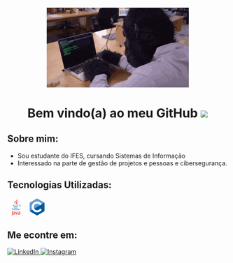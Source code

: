 <p align = "center">
  <img src="giphy.gif" width="325px">
</p>
<h1 align = "center">
  Bem vindo(a) ao meu GitHub 
  <img src="https://media.giphy.com/media/hvRJCLFzcasrR4ia7z/giphy.gif" width="30">
</h1>

## Sobre mim:
- Sou estudante do IFES, cursando Sistemas de Informação
- Interessado na parte de gestão de projetos e pessoas e cibersegurança.

## Tecnologias Utilizadas:
<div>
  <img src="https://github.com/devicons/devicon/blob/master/icons/java/java-original-wordmark.svg" title="Java" alt="Java" width="40" height="40"/>&nbsp;
  <img src="https://github.com/devicons/devicon/blob/master/icons/c/c-original.svg" title="C" alt="C" width="40" height="40"/>&nbsp;


</div>


## Me econtre em:
<p align="left">
 <a href="https://www.linkedin.com/in/lucas-vianna-silva-sartorato-41447a29a/opportunities/job-opportunities/details/?profileUrn=urn%3Ali%3Afs_normalized_profile%3AACoAAEhUDNABzCHW3z_BpfnzPC3_w8dz2glkVH8&trackingCode=opento_sprofile_details&trk=opento_sprofile_details" title="LinkedIn">
  <img src="https://img.shields.io/badge/-Linkedin-0e76a8?style=flat-square&logo=Linkedin&logoColor=white" alt="LinkedIn"/>
</a>
<a href="https://www.instagram.com/lucas_sartorato/" title="Instagram">
  <img src="https://img.shields.io/badge/-Instagram-DF0174?style=flat-square&labelColor=DF0174&logo=instagram&logoColor=white" alt="Instagram"/>
</a>
</p>
